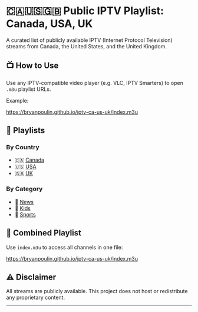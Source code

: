 # 🇨🇦🇺🇸🇬🇧 Public IPTV Playlist: Canada, USA, UK

A curated list of publicly available IPTV (Internet Protocol Television) streams from Canada, the United States, and the United Kingdom.

## 📺 How to Use

Use any IPTV-compatible video player (e.g. VLC, IPTV Smarters) to open `.m3u` playlist URLs.

Example:

https://bryanpoulin.github.io/iptv-ca-us-uk/index.m3u

## 📂 Playlists

### By Country

- 🇨🇦 [Canada](streams/ca.m3u)
- 🇺🇸 [USA](streams/us.m3u)
- 🇬🇧 [UK](streams/uk.m3u)

### By Category

- 📰 [News](categories/news.m3u)
- 🧒 [Kids](categories/kids.m3u)
- 🏈 [Sports](categories/sports.m3u)

## 📡 Combined Playlist

Use `index.m3u` to access all channels in one file:

https://bryanpoulin.github.io/iptv-ca-us-uk/index.m3u

## ⚠️ Disclaimer

All streams are publicly available. This project does not host or redistribute any proprietary content.

---